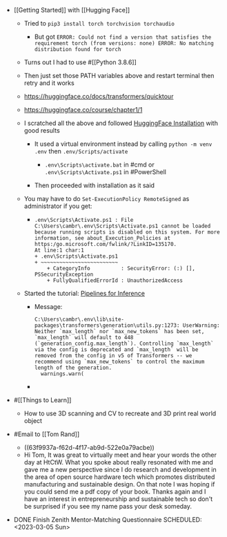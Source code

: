 - [[Getting Started]] with [[Hugging Face]]
  
	- Tried to ` pip3 install torch torchvision torchaudio  `
		- But got `ERROR: Could not find a version that satisfies the requirement torch (from versions: none) ERROR: No matching distribution found for torch`
	- Turns out I had to use #[[Python 3.8.6]]
	- Then just set those PATH variables above and restart terminal then retry and it works
	- https://huggingface.co/docs/transformers/quicktour
	- https://huggingface.co/course/chapter1/1
	- I scratched all the above and followed [HuggingFace Installation](https://huggingface.co/docs/transformers/installation) with good results
		- It used a virtual environment instead by calling `python -m venv .env` then `.env/Scripts/activate`
		  
			- `.env\Scripts\activate.bat` in #cmd or `.env\Scripts\Activate.ps1` in #PowerShell
		- Then proceeded with installation as it said
	- You may have to do `Set-ExecutionPolicy RemoteSigned` as administrator if you get:
	  
		- ```
		  .env\Scripts\Activate.ps1 : File C:\Users\cambr\.env\Scripts\Activate.ps1 cannot be loaded because running scripts is disabled on this system. For more information, see about_Execution_Policies at https:/go.microsoft.com/fwlink/?LinkID=135170.
		  At line:1 char:1
		  + .env\Scripts\Activate.ps1
		  + ~~~~~~~~~~~~~~~~~~~~~~~~~
		      + CategoryInfo          : SecurityError: (:) [], PSSecurityException
		      + FullyQualifiedErrorId : UnauthorizedAccess
		  ```
	- Started the tutorial: [Pipelines for Inference](https://huggingface.co/docs/transformers/pipeline_tutorial)
		- Message:
		  ```
		  C:\Users\cambr\.env\lib\site-packages\transformers\generation\utils.py:1273: UserWarning: Neither `max_length` nor `max_new_tokens` has been set, `max_length` will default to 448 (`generation_config.max_length`). Controlling `max_length` via the config is deprecated and `max_length` will be removed from the config in v5 of Transformers -- we recommend using `max_new_tokens` to control the maximum length of the generation.
		    warnings.warn(
		  ```
		-
- #[[Things to Learn]]
  
	- How to use 3D scanning and CV to recreate and 3D print real world object
- #Email to [[Tom Rand]]
  
	- ((63f9937a-f62d-4f17-ab9d-522e0a79acbe))
	- Hi Tom,
	  It was great to virtually meet and hear your words the other day at HtCtW. What you spoke about really resonated with me and gave me a new perspective since I do research and development in the area of open source hardware tech which promotes distributed manufacturing and sustainable design. On that note I was hoping if you could send me a pdf copy of your book. Thanks again and I have an interest in entrepreneurship and sustainable tech so don't be surprised if you see my name pass your desk someday.
- DONE Finish Zenith Mentor-Matching Questionnaire
  SCHEDULED: <2023-03-05 Sun>



